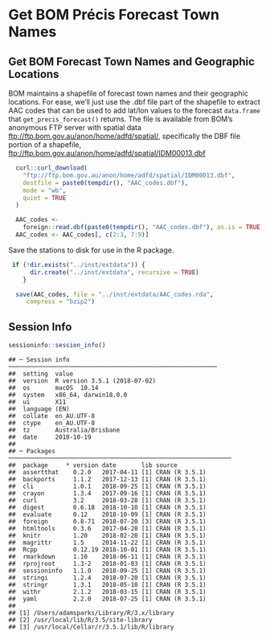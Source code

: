 Get BOM Précis Forecast Town Names
================

## Get BOM Forecast Town Names and Geographic Locations

BOM maintains a shapefile of forecast town names and their geographic
locations. For ease, we’ll just use the .dbf file part of the shapefile
to extract AAC codes that can be used to add lat/lon values to the
forecast `data.frame` that `get_precis_forecast()` returns. The file is
available from BOM’s anonymous FTP server with spatial data
<ftp://ftp.bom.gov.au/anon/home/adfd/spatial/>, specifically the DBF
file portion of a shapefile,
<ftp://ftp.bom.gov.au/anon/home/adfd/spatial/IDM00013.dbf>

``` r
  curl::curl_download(
    "ftp://ftp.bom.gov.au/anon/home/adfd/spatial/IDM00013.dbf",
    destfile = paste0(tempdir(), "AAC_codes.dbf"),
    mode = "wb",
    quiet = TRUE
  )

  AAC_codes <-
    foreign::read.dbf(paste0(tempdir(), "AAC_codes.dbf"), as.is = TRUE)
  AAC_codes <- AAC_codes[, c(2:3, 7:9)]
```

Save the stations to disk for use in the R package.

``` r
 if (!dir.exists("../inst/extdata")) {
      dir.create("../inst/extdata", recursive = TRUE)
    }

  save(AAC_codes, file = "../inst/extdata/AAC_codes.rda",
     compress = "bzip2")
```

## Session Info

``` r
sessioninfo::session_info()
```

    ## ─ Session info ──────────────────────────────────────────────────────────
    ##  setting  value                       
    ##  version  R version 3.5.1 (2018-07-02)
    ##  os       macOS  10.14                
    ##  system   x86_64, darwin18.0.0        
    ##  ui       X11                         
    ##  language (EN)                        
    ##  collate  en_AU.UTF-8                 
    ##  ctype    en_AU.UTF-8                 
    ##  tz       Australia/Brisbane          
    ##  date     2018-10-19                  
    ## 
    ## ─ Packages ──────────────────────────────────────────────────────────────
    ##  package     * version date       lib source        
    ##  assertthat    0.2.0   2017-04-11 [1] CRAN (R 3.5.1)
    ##  backports     1.1.2   2017-12-13 [1] CRAN (R 3.5.1)
    ##  cli           1.0.1   2018-09-25 [1] CRAN (R 3.5.1)
    ##  crayon        1.3.4   2017-09-16 [1] CRAN (R 3.5.1)
    ##  curl          3.2     2018-03-28 [1] CRAN (R 3.5.1)
    ##  digest        0.6.18  2018-10-10 [1] CRAN (R 3.5.1)
    ##  evaluate      0.12    2018-10-09 [1] CRAN (R 3.5.1)
    ##  foreign       0.8-71  2018-07-20 [3] CRAN (R 3.5.1)
    ##  htmltools     0.3.6   2017-04-28 [1] CRAN (R 3.5.1)
    ##  knitr         1.20    2018-02-20 [1] CRAN (R 3.5.1)
    ##  magrittr      1.5     2014-11-22 [1] CRAN (R 3.5.1)
    ##  Rcpp          0.12.19 2018-10-01 [1] CRAN (R 3.5.1)
    ##  rmarkdown     1.10    2018-06-11 [1] CRAN (R 3.5.1)
    ##  rprojroot     1.3-2   2018-01-03 [1] CRAN (R 3.5.1)
    ##  sessioninfo   1.1.0   2018-09-25 [1] CRAN (R 3.5.1)
    ##  stringi       1.2.4   2018-07-20 [1] CRAN (R 3.5.1)
    ##  stringr       1.3.1   2018-05-10 [1] CRAN (R 3.5.1)
    ##  withr         2.1.2   2018-03-15 [1] CRAN (R 3.5.1)
    ##  yaml          2.2.0   2018-07-25 [1] CRAN (R 3.5.1)
    ## 
    ## [1] /Users/adamsparks/Library/R/3.x/library
    ## [2] /usr/local/lib/R/3.5/site-library
    ## [3] /usr/local/Cellar/r/3.5.1/lib/R/library
